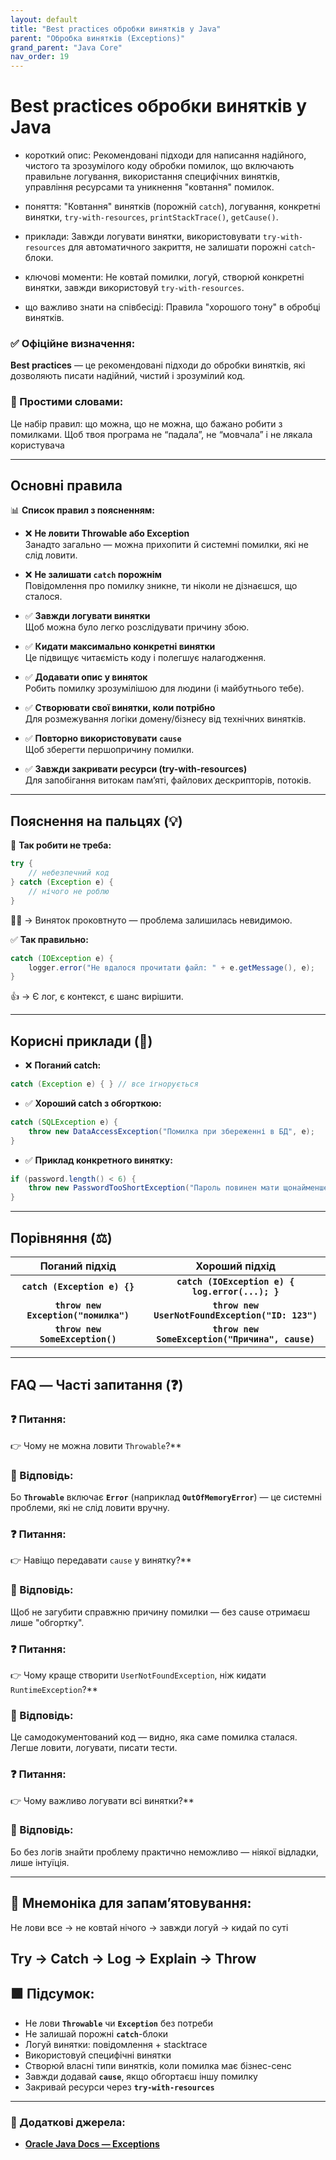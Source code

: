 ```yaml
---
layout: default
title: "Best practices обробки винятків у Java"
parent: "Обробка винятків (Exceptions)"
grand_parent: "Java Core"
nav_order: 19
---
```


# Best practices обробки винятків у Java

* короткий опис: Рекомендовані підходи для написання надійного, чистого та зрозумілого коду обробки помилок, що включають правильне логування, використання специфічних винятків, управління ресурсами та уникнення "ковтання" помилок.

* поняття: "Ковтання" винятків (порожній `catch`), логування, конкретні винятки, `try-with-resources`, `printStackTrace()`, `getCause()`.

* приклади: Завжди логувати винятки, використовувати `try-with-resources` для автоматичного закриття, не залишати порожні `catch`-блоки.

* ключові моменти: Не ковтай помилки, логуй, створюй конкретні винятки, завжди використовуй `try-with-resources`.

* що важливо знати на співбесіді: Правила "хорошого тону" в обробці винятків.

### **✅ Офіційне визначення:**

**Best practices** — це рекомендовані підходи до обробки винятків, які дозволяють писати надійний, чистий і зрозумілий код.

### **🧠 Простими словами:**

Це набір правил: що можна, що не можна, що бажано робити з помилками. Щоб твоя програма не “падала”, не “мовчала” і не лякала користувача

---

## **Основні правила**

📊 **Список правил з поясненням:**

* ❌ **Не ловити Throwable або Exception**  
  Занадто загально — можна прихопити й системні помилки, які не слід ловити.

* ❌ **Не залишати `catch` порожнім**  
  Повідомлення про помилку зникне, ти ніколи не дізнаєшся, що сталося.

* ✅ **Завжди логувати винятки**  
  Щоб можна було легко розслідувати причину збою.

* ✅ **Кидати максимально конкретні винятки**  
  Це підвищує читаємість коду і полегшує налагодження.

* ✅ **Додавати опис у виняток**  
  Робить помилку зрозумілішою для людини (і майбутнього тебе).

* ✅ **Створювати свої винятки, коли потрібно**  
  Для розмежування логіки домену/бізнесу від технічних винятків.

* ✅ **Повторно використовувати `cause`**  
  Щоб зберегти першопричину помилки.

* ✅ **Завжди закривати ресурси (try-with-resources)**  
  Для запобігання витокам памʼяті, файлових дескрипторів, потоків.

---

## **Пояснення на пальцях (💡)**

🔻 **Так робити не треба:**

```java
try {
    // небезпечний код
} catch (Exception e) {
    // нічого не роблю
}
```

🙅‍♂️ -> Виняток проковтнуто — проблема залишилась невидимою.

✅ **Так правильно:**

```java
catch (IOException e) {
    logger.error("Не вдалося прочитати файл: " + e.getMessage(), e);
}
```

👍 -> Є лог, є контекст, є шанс вирішити.

---

## **Корисні приклади (🧪)**

* ❌ **Поганий catch:**

```java
catch (Exception e) { } // все ігнорується
```

* ✅ **Хороший catch з обгорткою:**

```java
catch (SQLException e) {
    throw new DataAccessException("Помилка при збереженні в БД", e);
}
```

* ✅ **Приклад конкретного винятку:**

```java
if (password.length() < 6) {
    throw new PasswordTooShortException("Пароль повинен мати щонайменше 6 символів");
}
```

---

## **Порівняння (⚖️)**

| Поганий підхід | Хороший підхід |
| :---: | :---: |
| **`catch (Exception e) {}`** | **`catch (IOException e) { log.error(...); }`** |
| **`throw new Exception("помилка")`** | **`throw new UserNotFoundException("ID: 123")`** |
| **`throw new SomeException()`** | **`throw new SomeException("Причина", cause)`** |

---

## **FAQ — Часті запитання (❓)**

### **❓ Питання:**

 👉 Чому не можна ловити `Throwable`?**

### **💬 Відповідь:**

Бо **`Throwable`** включає **`Error`** (наприклад **`OutOfMemoryError`**) — це системні проблеми, які не слід ловити вручну.

####

### **❓ Питання:**

 👉 Навіщо передавати `cause` у винятку?**

### **💬 Відповідь:**

Щоб не загубити справжню причину помилки — без cause отримаєш лише "обгортку".

####

### **❓ Питання:**

 👉 Чому краще створити `UserNotFoundException`, ніж кидати `RuntimeException`?**

### **💬 Відповідь:**

Це самодокументований код — видно, яка саме помилка сталася. Легше ловити, логувати, писати тести.

####

### **❓ Питання:**

 👉 Чому важливо логувати всі винятки?**

### **💬 Відповідь:**

Бо без логів знайти проблему практично неможливо — ніякої відладки, лише інтуїція.

---

## **🧠 Мнемоніка для запам’ятовування:**

Не лови все -> не ковтай нічого -> завжди логуй -> кидай по суті

**Try -> Catch -> Log -> Explain -> Throw**
---

## **🟩 Підсумок:**

* Не лови **`Throwable`** чи **`Exception`** без потреби
* Не залишай порожні **`catch`**\-блоки
* Логуй винятки: повідомлення \+ stacktrace
* Використовуй специфічні винятки
* Створюй власні типи винятків, коли помилка має бізнес-сенс
* Завжди додавай **`cause`**, якщо обгортаєш іншу помилку
* Закривай ресурси через **`try-with-resources`**

---

### **🔗 Додаткові джерела:**

* [**Oracle Java Docs — Exceptions**](https://docs.oracle.com/javase/tutorial/essential/exceptions/index.html)
